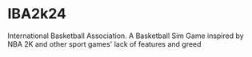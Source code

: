 # IBA2k24
International Basketball Association. A Basketball Sim Game inspired by NBA 2K and other sport games' lack of features and greed 
